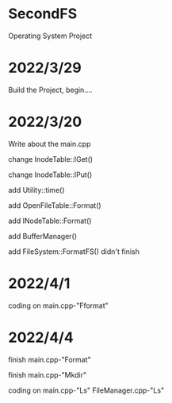 # SecondFS

Operating System Project

# 2022/3/29

Build the Project, begin....

# 2022/3/20

Write about the main.cpp

change InodeTable::IGet()

change InodeTable::IPut()

add Utility::time()

add OpenFileTable::Format()

add INodeTable::Format()

add BufferManager()

add FileSystem::FormatFS()      didn't finish

# 2022/4/1

coding on main.cpp-"Fformat"

# 2022/4/4

finish main.cpp-"Format"

finish main.cpp-"Mkdir"

coding on main.cpp-"Ls" FileManager.cpp-"Ls"
